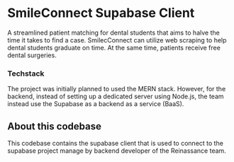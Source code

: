 # SmileConnect Supabase Client
A streamlined patient matching for dental students that aims to halve the time it takes to find a case. SmilecConnect can utilize web scraping to help dental students graduate on time. At the same time, patients receive free dental surgeries.

### Techstack
The project was initially planned to used the MERN stack. However, for the backend, instead of setting up a dedicated server using Node.js, the team instead use the Supabase as a backend as a service (BaaS). 


## About this codebase
This codebase contains the supabase client that is used to connect to the supabase project manage by backend developer of the Reinassance team. 

